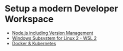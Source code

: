# Setup a modern Developer Workspace

- [Node.js including Version Management](node.md)
- [Windows Subsystem for Linux 2 - WSL 2](wsl.md)
- [Docker & Kubernetes](docker.md)
